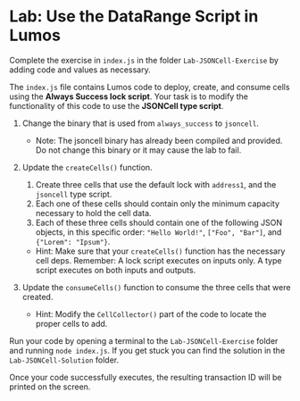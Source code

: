 # Lab: Use the DataRange Script in Lumos

Complete the exercise in `index.js` in the folder `Lab-JSONCell-Exercise` by adding code and values as necessary.

The `index.js` file contains Lumos code to deploy, create, and consume cells using the **Always Success lock script**. Your task is to modify the functionality of this code to use the **JSONCell type script**.

1. Change the binary that is used from `always_success` to `jsoncell`.
   * Note: The jsoncell binary has already been compiled and provided. Do not change this binary or it may cause the lab to fail.
2. Update the `createCells()` function.
   1.  Create three cells that use the default lock with `address1`, and the `jsoncell` type script.
   2. Each one of these cells should contain only the minimum capacity necessary to hold the cell data.
   3. Each of these three cells should contain one of the following JSON objects, in this specific order: `"Hello World!"`, `["Foo", "Bar"]`, and `{"Lorem": "Ipsum"}`.

   * Hint: Make sure that your `createCells()` function has the necessary cell deps. Remember: A lock script executes on inputs only. A type script executes on both inputs and outputs.
3. Update the `consumeCells()` function to consume the three cells that were created.
   * Hint: Modify the `CellCollector()` part of the code to locate the proper cells to add.

Run your code by opening a terminal to the `Lab-JSONCell-Exercise` folder and running `node index.js`. If you get stuck you can find the solution in the `Lab-JSONCell-Solution` folder.

Once your code successfully executes, the resulting transaction ID will be printed on the screen.


